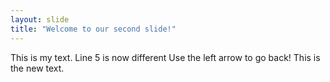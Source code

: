 ```yaml
---
layout: slide
title: "Welcome to our second slide!"
---
```

This is my text. Line 5 is now different
Use the left arrow to go back!
This is the new text.
